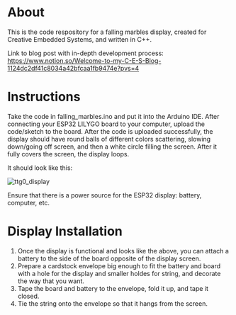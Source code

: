 # About
This is the code respository for a falling marbles display, created for Creative Embedded Systems, and written in C++.

Link to blog post with in-depth development process: https://www.notion.so/Welcome-to-my-C-E-S-Blog-1124dc2df41c8034a42bfcaa1fb9474e?pvs=4

# Instructions
Take the code in falling_marbles.ino and put it into the Arduino IDE. After connecting your ESP32 LILYGO board to your computer, upload the code/sketch to the board.
After the code is uploaded successfully, the display should have round balls of different colors scattering, slowing down/going off screen, and then a white circle 
filling the screen. After it fully covers the screen, the display loops.

It should look like this: 

![ttg0_display](https://github.com/huangs-nyc/falling-marbles-esp32/blob/cfb5ad8b18f710b665ffc408cbe3234081281791/pictures_gifs/ttgo_display.gif)

Ensure that there is a power source for the ESP32 display: battery, computer, etc.

# Display Installation
1) Once the display is functional and looks like the above, you can attach a battery to the side of the board opposite of the display screen.
2) Prepare a cardstock envelope big enough to fit the battery and board with a hole for the display and smaller holdes for string, and decorate the way that you want.
3) Tape the board and battery to the envelope, fold it up, and tape it closed.
4) Tie the string onto the envelope so that it hangs from the screen.
